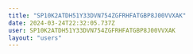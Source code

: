 ```yaml
---
title: "SP10K2ATDH51Y33DVN754ZGFRHFATGBP8J00VVXAK"
date: 2024-03-24T22:32:05.737Z
user: SP10K2ATDH51Y33DVN754ZGFRHFATGBP8J00VVXAK
layout: "users"
---
```

    